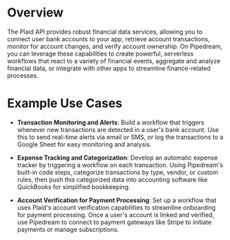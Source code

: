 # Overview

The Plaid API provides robust financial data services, allowing you to connect user bank accounts to your app, retrieve account transactions, monitor for account changes, and verify account ownership. On Pipedream, you can leverage these capabilities to create powerful, serverless workflows that react to a variety of financial events, aggregate and analyze financial data, or integrate with other apps to streamline finance-related processes.

# Example Use Cases

- **Transaction Monitoring and Alerts**: Build a workflow that triggers whenever new transactions are detected in a user's bank account. Use this to send real-time alerts via email or SMS, or log the transactions to a Google Sheet for easy monitoring and analysis.

- **Expense Tracking and Categorization**: Develop an automatic expense tracker by triggering a workflow on each transaction. Using Pipedream's built-in code steps, categorize transactions by type, vendor, or custom rules, then push this categorized data into accounting software like QuickBooks for simplified bookkeeping.

- **Account Verification for Payment Processing**: Set up a workflow that uses Plaid's account verification capabilities to streamline onboarding for payment processing. Once a user's account is linked and verified, use Pipedream to connect to payment gateways like Stripe to initiate payments or manage subscriptions.
